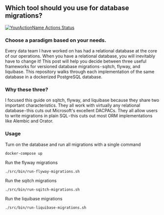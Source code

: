 ## Which tool should you use for database migrations?

[![YourActionName Actions Status](https://github.com/nathansutton/database-migrations/workflows/CI/badge.svg)](https://github.com/nathansutton/database-migrations/actions)

### Choose a paradigm based on your needs.
Every data team I have worked on has had a relational database at the core of our operations. When you have a relational database, you will inevitably have to change it! This post will help you decide between three useful frameworks for versioned database migrations - sqitch, flyway, and liquibase. This repository walks through each implementation of the same database in a dockerized PostgreSQL database.

### Why these three?
I focused this guide on sqitch, flyway, and liquibase because they share two important characteristics. They all work with virtually any relational database - this cuts out Microsoft's excellent DACPACs. They all allow users to write migrations in plain SQL - this cuts out most ORM implementations like Alembic and Orator. 

### Usage

Turn on the database and run all migrations with a single command

```
docker-compose up 
```

Run the flyway migrations
```
./src/bin/run-flyway-migrations.sh
```

Run the sqitch migrations
```
./src/bin/run-sqitch-migrations.sh
```

Run the liquibase migrations
```
./src/bin/run-liquibase-migrations.sh
```
